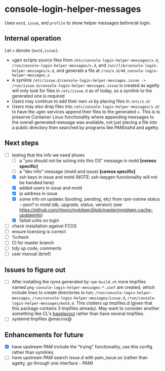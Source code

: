 # console-login-helper-messages

Uses `motd`, `issue`, and `profile` to show helper messages before/at login.

## Internal operation

Let `x` denote `{motd,issue}`.

- `x`gen scripts source files from `/etc/console-login-helper-messages/x.d`, `/run/console-login-helper-messages/x.d`, and `/usr/lib/console-login-helper-messages/x.d`, and generate a file at `/run/x.d/40_console-login-helper-messages.x`
- A symlink `/etc/issue.d/console-login-helper-messages.issue -> /run/issue.d/console-login-helper-messages.issue` is created as agetty will only look for files in `/etc/issue.d` as of today, so a symlink to the generated one is required
- Users may continue to add their own `x`s by placing files in `/etc/x.d/`
- Users may also drop files into `/etc/console-login-helper-messages/x.d/` to have the `x`gen services append their files to the generated `x`. This is to preserve Container Linux functionality where appending messages to the overall generated message was available, not just placing a file into a public directory then searched by programs like PAM/sshd and agetty.

## Next steps
- [ ] testing that the info we need shows
  - [ ] a "you should not be sshing into this OS" message in motd **[coreos specific]**
  - [ ] a "dev info" message (motd and issue) **[coreos specific]**
  - [x] ssh keys in issue and motd (NOTE: ssh-keygen functionality will not be handled here)
  - [x] added users in issue and motd
  - [x] ip address in issue
  - [x] some info  on updates (booting, pending, etc) from rpm-ostree status --json? in motd (db, upgrade, status, version) (see https://github.com/rtnpro/motdgen/blob/master/motdgen-cache-updateinfo)
  - [x] failed units on login
- [ ] check installation against FCOS
- [ ] ensure licensing is correct
- [ ] %check
- [ ] CI for master branch
- [ ] tidy up code, comments
- [ ] user manual (brief)

## Issues to figure out

- [ ] After installing the rpms generated by `rpm-build.sh` more tmpfiles named `pkg-console-login-helper-messages-*.conf` are
created, which include lines to create directories in run; `/run/console-login-helper-messages`, `/run/console-login-helper-messages/issue.d`, `/run/console-login-helper-messages/motd.d`. This clutters up tmpfiles.d (given that this package contains 3 tmpfiles already). May want to consider another something like CL's [baselayout](https://github.com/coreos/baselayout/blob/master/tmpfiles.d/baselayout.conf) rather than have several tmpfiles.
- [ ] systemd tmpfiles @macros@

## Enhancements for future
- [x] have upstream PAM include the "trying" functionality, use this config rather than symlinks
- [ ] have upstream PAM search issue.d with pam_issue.so (rather than agetty, go through one interface - PAM)
